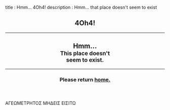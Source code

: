 title       : Hmm... 4Oh4!
description : Hmm... that place doesn't seem to exist

<main class="container-fluid fill-container">
	<section id="error404" class="bringIn">        
        <header id="intro" class="text-center">
            <h1 class="text-font">
                <span class="bigger"><span class="t1">4</span><span class="bracket">Oh</span><span class="t2">4</span><span class="bracket">!</span></span>
            </h1>
            <hr>
            <h1>Hmm...<br><small>This place doesn't<br>seem to exist.</small></h1>
            <hr>
            <h3>Please return <a href="{{relativepath}}index.html">home.</a></h3>
        </header>
        <p class="geometers">&Alpha;&Gamma;&Epsilon;&Omega;&Mu;&Epsilon;&Tau;&Rho;&Eta;&Tau;&Omicron;&Sigma; &Mu;&Eta;&Delta;&Epsilon;&Iota;&Sigma; &Epsilon;&Iota;&Sigma;&Iota;&Tau;&Omega;</p>
	</section>
</main>